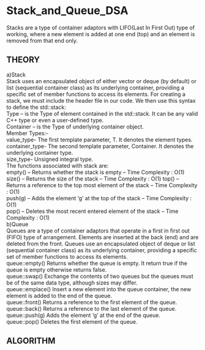 # Stack_and_Queue_DSA
Stacks are a type of container adaptors with LIFO(Last In First Out) type of working, where a new element is added at one end (top) and an element is removed from that end only.

## THEORY
a)Stack<br>
Stack uses an encapsulated object of either vector or deque (by default) or list (sequential container class) as its underlying container, providing a specific set of member functions to access its elements. For creating  a stack, we must include the <stack> header file in our code. We then use this syntax to define the std::stack:<br>
Type – is the Type of element contained in the std::stack. It can be any valid C++ type or even a user-defined type.<br>
Container – is the Type of underlying container object.<br>
Member Types:-<br>
value_type- The first template parameter, T. It denotes the element types.<br>
container_type- The second template parameter, Container. It denotes the underlying container type.<br>
size_type- Unsigned integral type.<br>
The functions associated with stack are: <br>
empty() – Returns whether the stack is empty – Time Complexity : O(1) <br>
size() – Returns the size of the stack – Time Complexity : O(1) 
top() – Returns a reference to the top most element of the stack – Time Complexity : O(1) <br>
push(g) – Adds the element ‘g’ at the top of the stack – Time Complexity : O(1) <br>
pop() – Deletes the most recent entered element of the stack – Time Complexity : O(1) <br>
b)Queue<br>
Queues are a type of container adaptors that operate in a first in first out (FIFO) type of arrangement. Elements are inserted at the back (end) and are deleted from the front. Queues use an encapsulated object of deque or list (sequential container class) as its underlying container, providing a specific set of member functions to access its elements.<br>
queue::empty()	Returns whether the queue is empty. It return true if the queue is empty otherwise returns false.<br>
queue::swap()	Exchange the contents of two queues but the queues must be of the same data type, although sizes may differ.<br>
queue::emplace()	Insert a new element into the queue container, the new element is added to the end of the queue.<br>
queue::front()	Returns a reference to the first element of the queue.<br>
queue::back()	Returns a reference to the last element of the queue.<br>
queue::push(g) 	Adds the element ‘g’ at the end of the queue.<br>
queue::pop() 	Deletes the first element of the queue.<br>

## ALGORITHM
